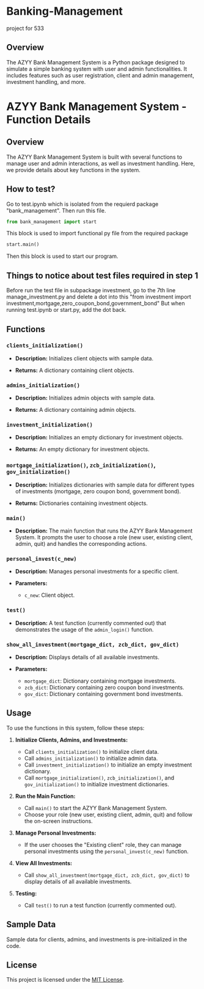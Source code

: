 # Banking-Management
project for 533

## Overview
The AZYY Bank Management System is a Python package designed to simulate a simple banking system with user and admin functionalities. It includes features such as user registration, client and admin management, investment handling, and more.

# AZYY Bank Management System - Function Details

## Overview

The AZYY Bank Management System is built with several functions to manage user and admin interactions, as well as investment handling. Here, we provide details about key functions in the system.

## How to test?
Go to test.ipynb which is isolated from the requierd package "bank_management".
Then run this file.

```python
from bank_management import start
```
This block is used to import functional py file from the required package

```python
start.main()
```
Then this block is used to start our program.

## Things to notice about test files required in step 1
Before run the test file in subpackage investment, go to the 7th line manage_investment.py and delete a dot
into this "from investment import investment,mortgage,zero_coupon_bond,government_bond"
But when running test.ipynb or start.py, add the dot back.

## Functions

### `clients_initialization()`

- **Description:** Initializes client objects with sample data.

- **Returns:** A dictionary containing client objects.

### `admins_initialization()`

- **Description:** Initializes admin objects with sample data.

- **Returns:** A dictionary containing admin objects.

### `investment_initialization()`

- **Description:** Initializes an empty dictionary for investment objects.

- **Returns:** An empty dictionary for investment objects.

### `mortgage_initialization()`, `zcb_initialization()`, `gov_initialization()`

- **Description:** Initializes dictionaries with sample data for different types of investments (mortgage, zero coupon bond, government bond).

- **Returns:** Dictionaries containing investment objects.

### `main()`

- **Description:** The main function that runs the AZYY Bank Management System. It prompts the user to choose a role (new user, existing client, admin, quit) and handles the corresponding actions.

### `personal_invest(c_new)`

- **Description:** Manages personal investments for a specific client.

- **Parameters:**
  - `c_new`: Client object.

### `test()`

- **Description:** A test function (currently commented out) that demonstrates the usage of the `admin_login()` function.

### `show_all_investment(mortgage_dict, zcb_dict, gov_dict)`

- **Description:** Displays details of all available investments.

- **Parameters:**
  - `mortgage_dict`: Dictionary containing mortgage investments.
  - `zcb_dict`: Dictionary containing zero coupon bond investments.
  - `gov_dict`: Dictionary containing government bond investments.

## Usage

To use the functions in this system, follow these steps:

1. **Initialize Clients, Admins, and Investments:**
   - Call `clients_initialization()` to initialize client data.
   - Call `admins_initialization()` to initialize admin data.
   - Call `investment_initialization()` to initialize an empty investment dictionary.
   - Call `mortgage_initialization()`, `zcb_initialization()`, and `gov_initialization()` to initialize investment dictionaries.

2. **Run the Main Function:**
   - Call `main()` to start the AZYY Bank Management System.
   - Choose your role (new user, existing client, admin, quit) and follow the on-screen instructions.

3. **Manage Personal Investments:**
   - If the user chooses the "Existing client" role, they can manage personal investments using the `personal_invest(c_new)` function.

4. **View All Investments:**
   - Call `show_all_investment(mortgage_dict, zcb_dict, gov_dict)` to display details of all available investments.

5. **Testing:**
   - Call `test()` to run a test function (currently commented out).

## Sample Data

Sample data for clients, admins, and investments is pre-initialized in the code.

## License

This project is licensed under the [MIT License](LICENSE).


